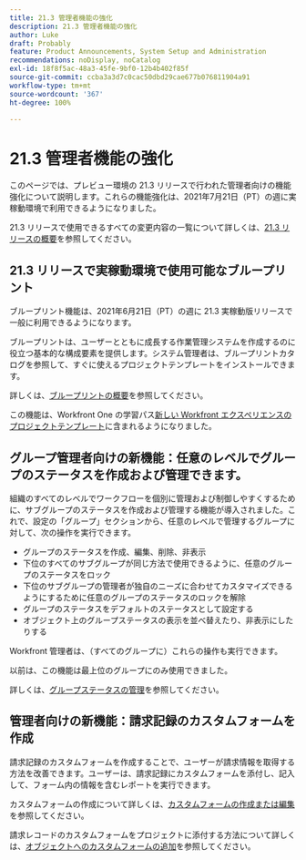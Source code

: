 ```yaml
---
title: 21.3 管理者機能の強化
description: 21.3 管理者機能の強化
author: Luke
draft: Probably
feature: Product Announcements, System Setup and Administration
recommendations: noDisplay, noCatalog
exl-id: 18f8f5ac-48a3-45fe-9bf0-12b4b402f85f
source-git-commit: ccba3a3d7c0cac50dbd29cae677b076811904a91
workflow-type: tm+mt
source-wordcount: '367'
ht-degree: 100%

---
```


# 21.3 管理者機能の強化

このページでは、プレビュー環境の 21.3 リリースで行われた管理者向けの機能強化について説明します。これらの機能強化は、2021年7月21日（PT）の週に実稼動環境で利用できるようになりました。

21.3 リリースで使用できるすべての変更内容の一覧について詳しくは、[21.3 リリースの概要](../../../product-announcements/product-releases/21.3-release-activity/21-3-release-overview.md)を参照してください。

## 21.3 リリースで実稼動環境で使用可能なブループリント

ブループリント機能は、2021年6月21日（PT）の週に 21.3 実稼動版リリースで一般に利用できるようになります。

ブループリントは、ユーザーとともに成長する作業管理システムを作成するのに役立つ基本的な構成要素を提供します。システム管理者は、ブループリントカタログを参照して、すぐに使えるプロジェクトテンプレートをインストールできます。

詳しくは、[ブループリントの概要](../../../administration-and-setup/blueprints/blueprints-overview.md)を参照してください。

この機能は、Workfront One の学習パス[新しい Workfront エクスペリエンスのプロジェクトテンプレート](https://experienceleague.adobe.com/docs/workfront-course-map/using/learning-paths/administrator-fundamentals-for-nwe/project-templates-in-the-new-workfront-experience-MCGLS7GRNLDZDFPF6AEOGIDZFDG4.html?lang=ja)に含まれるようになりました。

## グループ管理者向けの新機能：任意のレベルでグループのステータスを作成および管理できます。

組織のすべてのレベルでワークフローを個別に管理および制御しやすくするために、サブグループのステータスを作成および管理する機能が導入されました。これで、設定の「グループ」セクションから、任意のレベルで管理するグループに対して、次の操作を実行できます。

* グループのステータスを作成、編集、削除、非表示
* 下位のすべてのサブグループが同じ方法で使用できるように、任意のグループのステータスをロック
* 下位のサブグループの管理者が独自のニーズに合わせてカスタマイズできるようにするために任意のグループのステータスのロックを解除
* グループのステータスをデフォルトのステータスとして設定する
* オブジェクト上のグループステータスの表示を並べ替えたり、非表示にしたりする

Workfront 管理者は、（すべてのグループに）これらの操作も実行できます。

以前は、この機能は最上位のグループにのみ使用できました。

詳しくは、[グループステータスの管理](../../../administration-and-setup/manage-groups/manage-group-statuses/manage-group-statuses.md)を参照してください。

## 管理者向けの新機能：請求記録のカスタムフォームを作成

請求記録のカスタムフォームを作成することで、ユーザーが請求情報を取得する方法を改善できます。ユーザーは、請求記録にカスタムフォームを添付し、記入して、フォーム内の情報を含むレポートを実行できます。

カスタムフォームの作成について詳しくは、[カスタムフォームの作成または編集](../../../administration-and-setup/customize-workfront/create-manage-custom-forms/create-or-edit-a-custom-form.md)を参照してください。

請求レコードのカスタムフォームをプロジェクトに添付する方法について詳しくは、[オブジェクトへのカスタムフォームの追加](../../../workfront-basics/work-with-custom-forms/add-a-custom-form-to-an-object.md)を参照してください。

